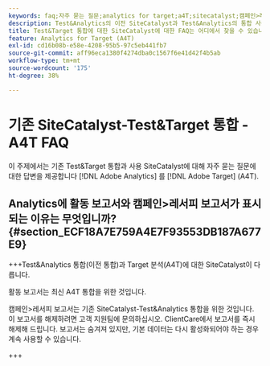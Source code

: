 ```yaml
---
keywords: faq;자주 묻는 질문;analytics for target;a4T;sitecatalyst;캠페인>레서피;test&target;통합
description: Test&Analytics의 이전 SiteCatalyst과 Test&Analytics의 통합 사용에 대해 자주 묻는 질문에 대한 답변을 찾습니다 [!DNL Target] (A4T).
title: Test&Target 통합에 대한 SiteCatalyst에 대한 FAQ는 어디에서 찾을 수 있습니까?
feature: Analytics for Target (A4T)
exl-id: cd16b08b-e58e-4208-95b5-97c5eb441fb7
source-git-commit: aff96eca1380f4274dba0c1567f6e41d42f4b5ab
workflow-type: tm+mt
source-wordcount: '175'
ht-degree: 38%

---
```


# 기존 SiteCatalyst-Test&amp;Target 통합 - A4T FAQ

이 주제에서는 기존 Test&amp;Target 통합과 사용 SiteCatalyst에 대해 자주 묻는 질문에 대한 답변을 제공합니다 [!DNL Adobe Analytics] 를 [!DNL Adobe Target] (A4T).

## Analytics에 활동 보고서와 캠페인>레서피 보고서가 표시되는 이유는 무엇입니까? {#section_ECF18A7E759A4E7F93553DB187A677E9}

+++Test&amp;Analytics 통합(이전 통합)과 Target 분석(A4T)에 대한 SiteCatalyst이 다릅니다.

활동 보고서는 최신 A4T 통합을 위한 것입니다.

캠페인>레서피 보고서는 기존 SiteCatalyst-Test&amp;Analytics 통합을 위한 것입니다. 이 보고서를 해제하려면 고객 지원팀에 문의하십시오. ClientCare에서 보고서를 즉시 해제해 드립니다. 보고서는 숨겨져 있지만, 기본 데이터는 다시 활성화되어야 하는 경우 계속 사용할 수 있습니다.

+++
